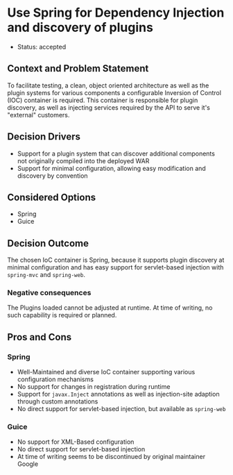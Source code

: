 # Use Spring for Dependency Injection and discovery of plugins

* Status: accepted

## Context and Problem Statement

To facilitate testing, a clean, object oriented architecture as well as the plugin systems for various components a configurable Inversion of Control (IOC) container is required.
This container is responsible for plugin discovery, as well as injecting services required by the API to serve it's "external" customers.

## Decision Drivers 

* Support for a plugin system that can discover additional components not originally compiled into the deployed WAR
* Support for minimal configuration, allowing easy modification and discovery by convention

## Considered Options

* Spring
* Guice

## Decision Outcome

The chosen IoC container is Spring, because it supports plugin discovery at minimal configuration and has easy support for servlet-based injection with `spring-mvc` and `spring-web`.

### Negative consequences

The Plugins loaded cannot be adjusted at runtime.
At time of writing, no such capability is required or planned.

## Pros and Cons

### Spring

* Well-Maintained and diverse IoC container supporting various configuration mechanisms
* No support for changes in registration during runtime
* Support for `javax.Inject` annotations as well as injection-site adaption through custom annotations
* No direct support for servlet-based injection, but available as `spring-web`

### Guice

* No support for XML-Based configuration
* No direct support for servlet-based injection
* At time of writing seems to be discontinued by original maintainer Google
